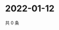 # 2022-01-12

共 0 条

<!-- BEGIN WEIBO -->
<!-- 最后更新时间 Wed Jan 12 2022 08:52:37 GMT+0800 (China Standard Time) -->

<!-- END WEIBO -->
